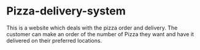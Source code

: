 # Pizza-delivery-system
This is a website which deals with the pizza order and delivery. The customer can make an order of the number of Pizza they want and have it delivered on their preferred locations.
